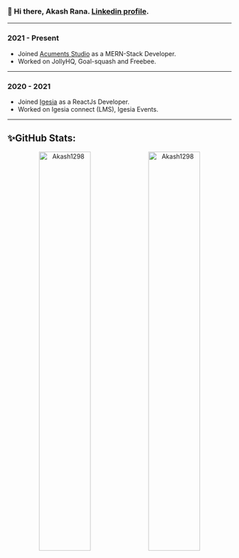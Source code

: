 ###  👋 Hi there, Akash Rana. [Linkedin profile](https://www.linkedin.com/in/akash-rana-b485871aa/).

---------
### 2021 - Present

-   Joined  [Acuments Studio](https://acuments.com/)  as a MERN-Stack Developer.
-   Worked on JollyHQ, Goal-squash and Freebee.

----------

### 2020 - 2021

-   Joined  [Igesia](https://igesia.co/)  as a ReactJs Developer.
-   Worked on Igesia connect (LMS), Igesia Events.

----------

## ✨GitHub Stats: 

<div align="center">
 <img width="48%" src="https://github-readme-stats.vercel.app/api?username=Akash1298&show_icons=true&theme=radical" alt="Akash1298" />
 <img width="48%" src="https://github-readme-streak-stats.herokuapp.com/?user=Akash1298&theme=tokyonight" alt="Akash1298" />
</div>
